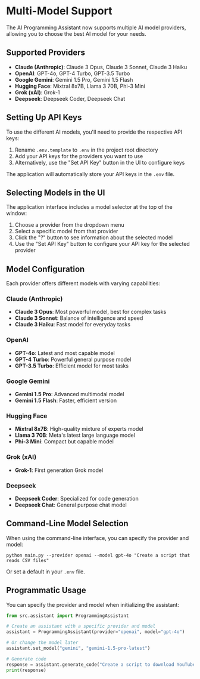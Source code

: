 # Multi-Model Support

The AI Programming Assistant now supports multiple AI model providers, allowing you to choose the best AI model for your needs.

## Supported Providers

- **Claude (Anthropic)**: Claude 3 Opus, Claude 3 Sonnet, Claude 3 Haiku
- **OpenAI**: GPT-4o, GPT-4 Turbo, GPT-3.5 Turbo
- **Google Gemini**: Gemini 1.5 Pro, Gemini 1.5 Flash
- **Hugging Face**: Mixtral 8x7B, Llama 3 70B, Phi-3 Mini
- **Grok (xAI)**: Grok-1
- **Deepseek**: Deepseek Coder, Deepseek Chat

## Setting Up API Keys

To use the different AI models, you'll need to provide the respective API keys:

1. Rename `.env.template` to `.env` in the project root directory
2. Add your API keys for the providers you want to use
3. Alternatively, use the "Set API Key" button in the UI to configure keys

The application will automatically store your API keys in the `.env` file.

## Selecting Models in the UI

The application interface includes a model selector at the top of the window:

1. Choose a provider from the dropdown menu
2. Select a specific model from that provider
3. Click the "?" button to see information about the selected model
4. Use the "Set API Key" button to configure your API key for the selected provider

## Model Configuration

Each provider offers different models with varying capabilities:

### Claude (Anthropic)
- **Claude 3 Opus**: Most powerful model, best for complex tasks
- **Claude 3 Sonnet**: Balance of intelligence and speed
- **Claude 3 Haiku**: Fast model for everyday tasks

### OpenAI
- **GPT-4o**: Latest and most capable model
- **GPT-4 Turbo**: Powerful general purpose model
- **GPT-3.5 Turbo**: Efficient model for most tasks

### Google Gemini
- **Gemini 1.5 Pro**: Advanced multimodal model
- **Gemini 1.5 Flash**: Faster, efficient version

### Hugging Face
- **Mixtral 8x7B**: High-quality mixture of experts model
- **Llama 3 70B**: Meta's latest large language model
- **Phi-3 Mini**: Compact but capable model

### Grok (xAI)
- **Grok-1**: First generation Grok model

### Deepseek
- **Deepseek Coder**: Specialized for code generation
- **Deepseek Chat**: General purpose chat model

## Command-Line Model Selection

When using the command-line interface, you can specify the provider and model:

```
python main.py --provider openai --model gpt-4o "Create a script that reads CSV files"
```

Or set a default in your `.env` file.

## Programmatic Usage

You can specify the provider and model when initializing the assistant:

```python
from src.assistant import ProgrammingAssistant

# Create an assistant with a specific provider and model
assistant = ProgrammingAssistant(provider="openai", model="gpt-4o")

# Or change the model later
assistant.set_model("gemini", "gemini-1.5-pro-latest")

# Generate code
response = assistant.generate_code("Create a script to download YouTube videos")
print(response)
```